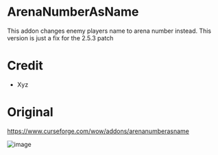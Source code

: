 # ArenaNumberAsName
This addon changes enemy players name to arena number instead.
This version is just a fix for the 2.5.3 patch

# Credit
- Xyz

# Original
https://www.curseforge.com/wow/addons/arenanumberasname


![image](https://user-images.githubusercontent.com/85767653/152064502-ad595223-1ec5-418c-bd16-45b27f3b4121.png)
